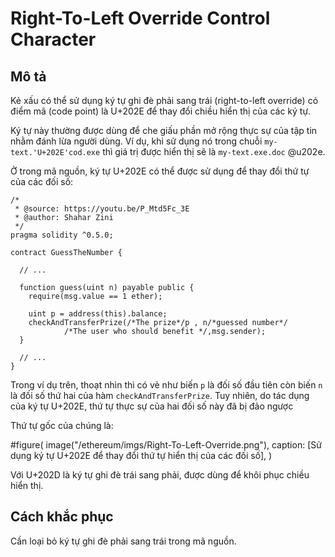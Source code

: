 # Right-To-Left Override Control Character

## Mô tả

Kẻ xấu có thể sử dụng ký tự ghi đè phải sang trái (right-to-left override) có điểm mã (code point) là U+202E để thay đổi chiều hiển thị của các ký tự. 

Ký tự này thường được dùng để che giấu phần mở rộng thực sự của tập tin nhằm đánh lừa người dùng. Ví dụ, khi sử dụng nó trong chuỗi `my-text.'U+202E'cod.exe` thì giá trị được hiển thị sẽ là `my-text.exe.doc` @u202e.

Ở trong mã nguồn, ký tự U+202E có thể được sử dụng để thay đổi thứ tự của các đối số:

```sol
/*
 * @source: https://youtu.be/P_Mtd5Fc_3E
 * @author: Shahar Zini
 */
pragma solidity ^0.5.0;

contract GuessTheNumber {
  
  // ...
  
  function guess(uint n) payable public {
    require(msg.value == 1 ether);

    uint p = address(this).balance;
    checkAndTransferPrize(/*The prize‮/*rebmun desseug*/n , p/*‭
            /*The user who should benefit */,msg.sender);
  }
  
  // ...
}
```

Trong ví dụ trên, thoạt nhìn thì có vẻ như biến `p` là đối số đầu tiên còn biến `n` là đối số thứ hai của hàm `checkAndTransferPrize`. Tuy nhiên, do tác dụng của ký tự U+202E, thứ tự thực sự của hai đối số này đã bị đảo ngược

Thứ tự gốc của chúng là:

#figure(
  image("/ethereum/imgs/Right-To-Left-Override.png"),
  caption: [Sử dụng ký tự U+202E để thay đổi thứ tự hiển thị của các đối số],
)

Với U+202D là ký tự ghi đè trái sang phải, được dùng để khôi phục chiều hiển thị.

## Cách khắc phục

Cần loại bỏ ký tự ghi đè phải sang trái trong mã nguồn.